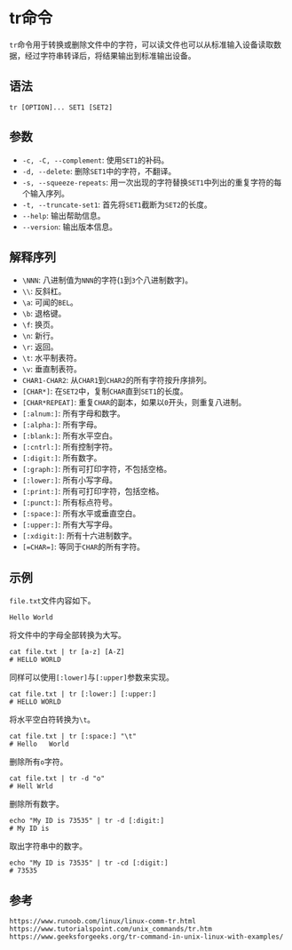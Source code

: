 # tr命令
`tr`命令用于转换或删除文件中的字符，可以读文件也可以从标准输入设备读取数据，经过字符串转译后，将结果输出到标准输出设备。

## 语法

```shell
tr [OPTION]... SET1 [SET2]
```

## 参数
* `-c, -C, --complement`: 使用`SET1`的补码。
* `-d, --delete`: 删除`SET1`中的字符，不翻译。
* `-s, --squeeze-repeats`: 用一次出现的字符替换`SET1`中列出的重复字符的每个输入序列。
* `-t, --truncate-set1`: 首先将`SET1`截断为`SET2`的长度。
* `--help`: 输出帮助信息。
* `--version`: 输出版本信息。


## 解释序列
* `\NNN`: 八进制值为`NNN`的字符(`1`到`3`个八进制数字)。
* `\\`: 反斜杠。
* `\a`: 可闻的`BEL`。
* `\b`: 退格键。
* `\f`: 换页。
* `\n`: 新行。
* `\r`: 返回。
* `\t`: 水平制表符。
* `\v`: 垂直制表符。
* `CHAR1-CHAR2`: 从`CHAR1`到`CHAR2`的所有字符按升序排列。
* `[CHAR*]`: 在`SET2`中，复制`CHAR`直到`SET1`的长度。
* `[CHAR*REPEAT]`: 重复`CHAR`的副本，如果以`0`开头，则重复八进制。
* `[:alnum:]`: 所有字母和数字。
* `[:alpha:]`: 所有字母。
* `[:blank:]`: 所有水平空白。
* `[:cntrl:]`: 所有控制字符。
* `[:digit:]`: 所有数字。
* `[:graph:]`: 所有可打印字符，不包括空格。
* `[:lower:]`: 所有小写字母。
* `[:print:]`: 所有可打印字符，包括空格。
* `[:punct:]`: 所有标点符号。
* `[:space:]`: 所有水平或垂直空白。
* `[:upper:]`: 所有大写字母。
* `[:xdigit:]`: 所有十六进制数字。
* `[=CHAR=]`: 等同于`CHAR`的所有字符。

## 示例

`file.txt`文件内容如下。

```
Hello World
```

将文件中的字母全部转换为大写。

```shell
cat file.txt | tr [a-z] [A-Z]
# HELLO WORLD
```

同样可以使用`[:lower]`与`[:upper]`参数来实现。

```shell
cat file.txt | tr [:lower:] [:upper:]
# HELLO WORLD
```

将水平空白符转换为`\t`。

```shell
cat file.txt | tr [:space:] "\t"
# Hello   World   
```

删除所有`o`字符。

```shell
cat file.txt | tr -d "o"
# Hell Wrld
```

删除所有数字。

```shell
echo "My ID is 73535" | tr -d [:digit:]
# My ID is
```



取出字符串中的数字。

```
echo "My ID is 73535" | tr -cd [:digit:]
# 73535
```








## 参考

```
https://www.runoob.com/linux/linux-comm-tr.html
https://www.tutorialspoint.com/unix_commands/tr.htm
https://www.geeksforgeeks.org/tr-command-in-unix-linux-with-examples/
```


